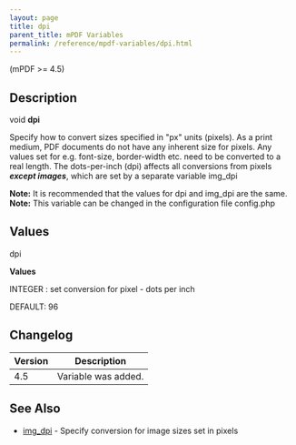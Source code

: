 ```yaml
---
layout: page
title: dpi
parent_title: mPDF Variables
permalink: /reference/mpdf-variables/dpi.html
---
```


<div id="bpmbook" class="bpmbook" style="direction:ltr;">
<div class="topic_user_field">
<div id="U0">
<p>(mPDF &gt;= 4.5)</p>
<h2>Description</h2>

<div class="alert alert-info" role="alert">void <b>dpi</b></div>
<p>Specify how to convert sizes specified in "px" units (pixels). As a print medium, PDF documents do not have any inherent size for pixels. Any values set for e.g. font-size, border-width etc. need to be converted to a real length. The dots-per-inch (dpi) affects all conversions from pixels <i><b>except images</b></i>, which are set by a separate variable <span class="parameter">img_dpi</span></p>

<div class="alert alert-info" role="alert"><b>Note:</b> It is recommended that the values for <span class="parameter">dpi</span> and <span class="parameter">img_dpi</span> are the same.</div>

<div class="alert alert-info" role="alert"><b>Note:</b> This variable can be changed in the configuration file <span class="filename">config.php</span></div>
<h2>Values</h2>
<p class="manual_param_dt"><span class="parameter">dpi</span></p>
<p class="manual_param_dd"><b>Values</b>

<span class="smallblock">INTEGER </span>: set conversion for pixel - dots per inch

<span class="smallblock">DEFAULT</span>: 96</p>
<h2>Changelog</h2>
<table class="bpmTopic"> <thead>
<tr> <th>Version</th><th>Description</th> </tr>
</thead> <tbody>
<tr>
<td>4.5</td>
<td>Variable was added.</td>
</tr>
</tbody> </table>
<h2>See Also</h2>
<ul>
<li class="manual_boxlist"><a href="/reference/mpdf-variables/img-dpi.html">img_dpi</a> - Specify conversion for image sizes set in pixels</li>
</ul>
</div>
</div>


